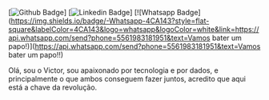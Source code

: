 [![Github Badge](https://img.shields.io/badge/-Github-000?style=flat-square&logo=Github&logoColor=white&link=https://github.com/victorhgalves/)]
[![Linkedin Badge](https://img.shields.io/badge/-LinkedIn-blue?style=flat-square&logo=Linkedin&logoColor=white&link=https://www.linkedin.com/in/victorhgalves/)]
[![Whatsapp Badge](https://img.shields.io/badge/-Whatsapp-4CA143?style=flat-square&labelColor=4CA143&logo=whatsapp&logoColor=white&link=https://api.whatsapp.com/send?phone=5561983181951&text=Vamos bater um papo!)](https://api.whatsapp.com/send?phone=5561983181951&text=Vamos bater um papo!!)

Olá, sou o Victor, sou apaixonado por tecnologia e por dados, e principalmente o que ambos conseguem fazer juntos, acredito que aqui está a chave da revolução.

